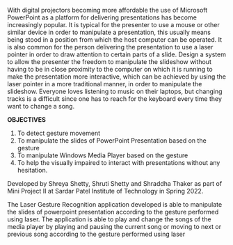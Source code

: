 With digital projectors becoming more affordable the use of Microsoft PowerPoint as a platform for delivering presentations has become increasingly popular. It is typical for the presenter to use a mouse or other similar device in order to manipulate a presentation, this usually means being stood in a position from which the host computer can be operated. It is also common for the person delivering the presentation to use a laser pointer in order to draw attention to certain parts of a slide. Design a system to allow the presenter the freedom to manipulate the slideshow without having to be in close proximity to the computer on which it is running to make the presentation more interactive, which can be achieved by using the laser pointer in a more traditional manner, in order to manipulate the slideshow.  Everyone loves listening to music on their laptops, but changing tracks is a difficult since one has to reach for the keyboard every time they want to change a song. 

**OBJECTIVES**
1. To detect gesture movement 
2. To manipulate the slides of PowerPoint Presentation based on the gesture 
3. To manipulate Windows Media Player based on the gesture
4. To help the visually impaired to interact with presentations without any hesitation.

Developed by Shreya Shetty, Shruti Shetty and Shraddha Thaker as part of Mini Project II at Sardar Patel Institute of Technology in Spring 2022.

The Laser Gesture Recognition application developed is able to manipulate the slides of powerpoint presentation according to the gesture performed using laser. The application is able to play and change the songs of the media player by playing and pausing the current song or moving to next or previous song according to the gesture performed using laser


